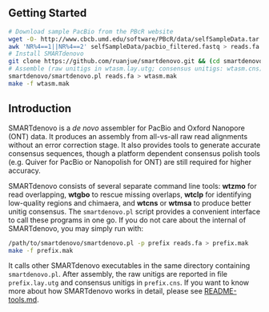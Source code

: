 ## Getting Started

```sh
# Download sample PacBio from the PBcR website
wget -O- http://www.cbcb.umd.edu/software/PBcR/data/selfSampleData.tar.gz | tar zxf -
awk 'NR%4==1||NR%4==2' selfSampleData/pacbio_filtered.fastq > reads.fa
# Install SMARTdenovo
git clone https://github.com/ruanjue/smartdenovo.git && (cd smartdenovo; make)
# Assemble (raw unitigs in wtasm.lay.utg; consensus unitigs: wtasm.cns)
smartdenovo/smartdenovo.pl reads.fa > wtasm.mak
make -f wtasm.mak
```

## Introduction

SMARTdenovo is a *de novo* assembler for PacBio and Oxford Nanopore (ONT)
data. It produces an assembly from all-vs-all raw read alignments without
an error correction stage. It also provides tools to generate accurate
consensus sequences, though a platform dependent consensus polish tools (e.g.
Quiver for PacBio or Nanopolish for ONT) are still required for higher
accuracy.

SMARTdenovo consists of several separate command line tools: **wtzmo** for read
overlapping, **wtgbo** to rescue missing overlaps, **wtclp** for identifying
low-quality regions and chimaera, and **wtcns** or **wtmsa** to produce better
unitig consensus. The `smartdenovo.pl` script provides a convenient interface
to call these programs in one go. If you do not care about the internal of
SMARTdenovo, you may simply run with:
```sh
/path/to/smartdenovo/smartdenovo.pl -p prefix reads.fa > prefix.mak
make -f prefix.mak
```
It calls other SMARTdenovo executables in the same directory containing
`smartdenovo.pl`. After assembly, the raw unitigs are reported in file
`prefix.lay.utg` and consensus unitigs in `prefix.cns`. If you want to know
more about how SMARTdenovo works in detail, please see [README-tools.md][rt].

[rt]: README-tools.md
